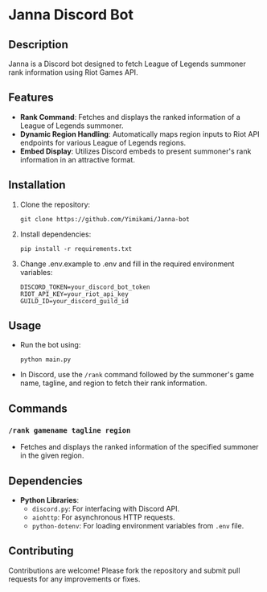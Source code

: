 # Janna Discord Bot

## Description
Janna is a Discord bot designed to fetch League of Legends summoner rank information using Riot Games API.

## Features
- **Rank Command**: Fetches and displays the ranked information of a League of Legends summoner.
- **Dynamic Region Handling**: Automatically maps region inputs to Riot API endpoints for various League of Legends regions.
- **Embed Display**: Utilizes Discord embeds to present summoner's rank information in an attractive format.

## Installation
1. Clone the repository:
   ```
   git clone https://github.com/Yimikami/Janna-bot
   ```
2. Install dependencies:
   ```
   pip install -r requirements.txt
   ```
3. Change .env.example to .env and fill in the required environment variables:
   ```
   DISCORD_TOKEN=your_discord_bot_token
   RIOT_API_KEY=your_riot_api_key
   GUILD_ID=your_discord_guild_id
   ```

## Usage
- Run the bot using:
  ```
  python main.py
  ```
- In Discord, use the `/rank` command followed by the summoner's game name, tagline, and region to fetch their rank information.

## Commands
### `/rank gamename tagline region`
- Fetches and displays the ranked information of the specified summoner in the given region.

## Dependencies
- **Python Libraries**:
  - `discord.py`: For interfacing with Discord API.
  - `aiohttp`: For asynchronous HTTP requests.
  - `python-dotenv`: For loading environment variables from `.env` file.

## Contributing
Contributions are welcome! Please fork the repository and submit pull requests for any improvements or fixes.